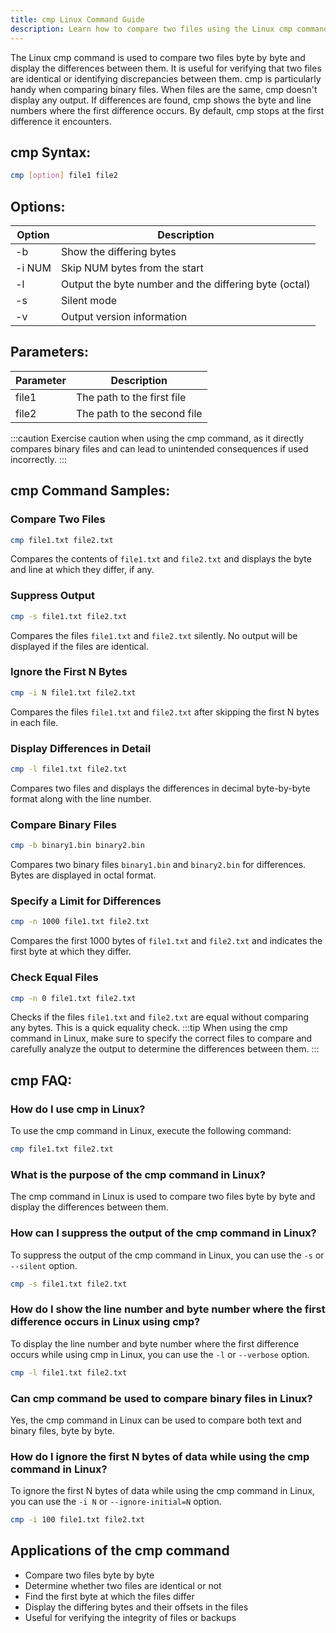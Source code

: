 ```yaml
---
title: cmp Linux Command Guide
description: Learn how to compare two files using the Linux cmp command. Understand its options and output format for efficient file comparison.
---
```


The Linux cmp command is used to compare two files byte by byte and display the differences between them. It is useful for verifying that two files are identical or identifying discrepancies between them. cmp is particularly handy when comparing binary files. When files are the same, cmp doesn't display any output. If differences are found, cmp shows the byte and line numbers where the first difference occurs. By default, cmp stops at the first difference it encounters.

## cmp Syntax:
```bash
cmp [option] file1 file2
```

## Options:
| Option | Description                  |
|--------|------------------------------|
| -b     | Show the differing bytes     |
| -i NUM | Skip NUM bytes from the start|
| -l     | Output the byte number and the differing byte (octal) |
| -s     | Silent mode |
| -v     | Output version information   |

## Parameters:
| Parameter | Description                 |
|-----------|-----------------------------|
| file1     | The path to the first file  |
| file2     | The path to the second file |

:::caution
Exercise caution when using the cmp command, as it directly compares binary files and can lead to unintended consequences if used incorrectly.
:::
## cmp Command Samples:
### Compare Two Files
```bash
cmp file1.txt file2.txt
```
Compares the contents of `file1.txt` and `file2.txt` and displays the byte and line at which they differ, if any.

### Suppress Output
```bash
cmp -s file1.txt file2.txt
```
Compares the files `file1.txt` and `file2.txt` silently. No output will be displayed if the files are identical.

### Ignore the First N Bytes
```bash
cmp -i N file1.txt file2.txt
```
Compares the files `file1.txt` and `file2.txt` after skipping the first N bytes in each file.

### Display Differences in Detail
```bash
cmp -l file1.txt file2.txt
```
Compares two files and displays the differences in decimal byte-by-byte format along with the line number.

### Compare Binary Files
```bash
cmp -b binary1.bin binary2.bin
```
Compares two binary files `binary1.bin` and `binary2.bin` for differences. Bytes are displayed in octal format.

### Specify a Limit for Differences
```bash
cmp -n 1000 file1.txt file2.txt
```
Compares the first 1000 bytes of `file1.txt` and `file2.txt` and indicates the first byte at which they differ.

### Check Equal Files
```bash
cmp -n 0 file1.txt file2.txt
```
Checks if the files `file1.txt` and `file2.txt` are equal without comparing any bytes. This is a quick equality check.
:::tip
When using the cmp command in Linux, make sure to specify the correct files to compare and carefully analyze the output to determine the differences between them.
:::

## cmp FAQ:
### How do I use cmp in Linux?
To use the cmp command in Linux, execute the following command:
```bash
cmp file1.txt file2.txt
```

### What is the purpose of the cmp command in Linux?
The cmp command in Linux is used to compare two files byte by byte and display the differences between them.

### How can I suppress the output of the cmp command in Linux?
To suppress the output of the cmp command in Linux, you can use the `-s` or `--silent` option.
```bash
cmp -s file1.txt file2.txt
```

### How do I show the line number and byte number where the first difference occurs in Linux using cmp?
To display the line number and byte number where the first difference occurs while using cmp in Linux, you can use the `-l` or `--verbose` option.
```bash
cmp -l file1.txt file2.txt
```

### Can cmp command be used to compare binary files in Linux?
Yes, the cmp command in Linux can be used to compare both text and binary files, byte by byte.

### How do I ignore the first N bytes of data while using the cmp command in Linux?
To ignore the first N bytes of data while using the cmp command in Linux, you can use the `-i N` or `--ignore-initial=N` option.
```bash
cmp -i 100 file1.txt file2.txt
```

## Applications of the cmp command

- Compare two files byte by byte
- Determine whether two files are identical or not
- Find the first byte at which the files differ
- Display the differing bytes and their offsets in the files
- Useful for verifying the integrity of files or backups